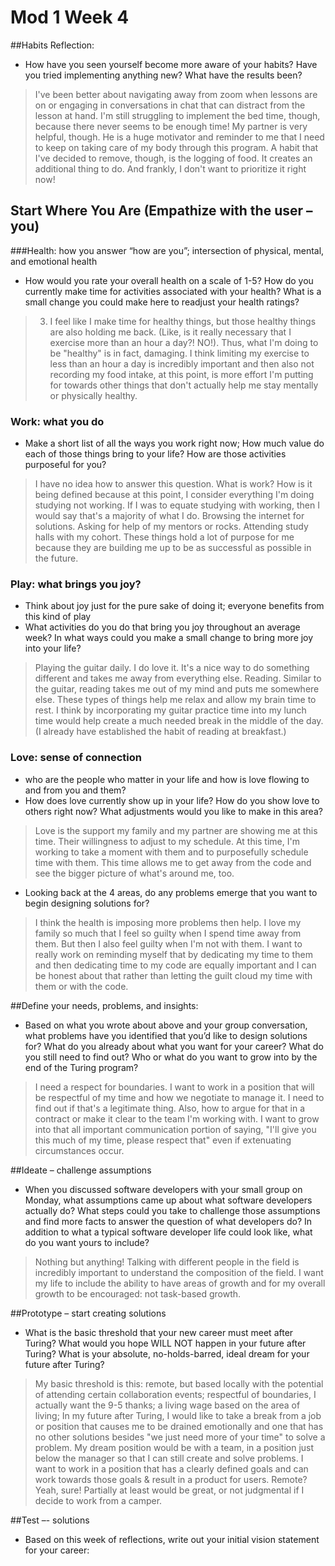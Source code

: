 # Mod 1 Week 4  

##Habits Reflection:
- How have you seen yourself become more aware of your habits? Have you tried implementing anything new? What have the results been?  
> I've been better about navigating away from zoom when lessons are on or engaging in conversations in chat that can distract from the lesson at hand. I'm still struggling to implement the bed time, though, because there never seems to be enough time! My partner is very helpful, though. He is a huge motivator and reminder to me that I need to keep on taking care of my body through this program. A habit that I've decided to remove, though, is the logging of food. It creates an additional thing to do. And frankly, I don't want to prioritize it right now! 

## Start Where You Are (Empathize with the user – you)
###Health: how you answer “how are you”; intersection of physical, mental, and emotional health
- How would you rate your overall health on a scale of 1-5? How do you currently make time for activities associated with your health? What is a small change you could make here to readjust your health ratings?
> 3. I feel like I make time for healthy things, but those healthy things are also holding me back. (Like, is it really necessary that I exercise more than an hour a day?! NO!). Thus, what I'm doing to be "healthy" is in fact, damaging. I think limiting my exercise to less than an hour a day is incredibly important and then also not recording my food intake, at this point, is more effort I'm putting for towards other things that don't actually help me stay mentally or physically healthy.

### Work: what you do
- Make a short list of all the ways you work right now; How much value do each of those things bring to your life? How are those activities purposeful for you?
> I have no idea how to answer this question. What is work? How is it being defined because at this point, I consider everything I'm doing studying not working. If I was to equate studying with working, then I would say that's a majority of what I do. Browsing the internet for solutions. Asking for help of my mentors or rocks. Attending study halls with my cohort. These things hold a lot of purpose for me because they are building me up to be as successful as possible in the future.

### Play: what brings you joy?
- Think about joy just for the pure sake of doing it; everyone benefits from this kind of play
- What activities do you do that bring you joy throughout an average week? In what ways could you make a small change to bring more joy into your life?
>Playing the guitar daily. I do love it. It's a nice way to do something different and takes me away from everything else. Reading. Similar to the guitar, reading takes me out of my mind and puts me somewhere else. These types of things help me relax and allow my brain time to rest. I think by incorporating my guitar practice time into my lunch time would help create a much needed break in the middle of the day. (I already have established the habit of reading at breakfast.)

### Love: sense of connection
- who are the people who matter in your life and how is love flowing to and from you and them?
- How does love currently show up in your life? How do you show love to others right now? What adjustments would you like to make in this area?
> Love is the support my family and my partner are showing me at this time. Their willingness to adjust to my schedule. At this time, I'm working to take a moment with them and to purposefully schedule time with them. This time allows me to get away from the code and see the bigger picture of what's around me, too.


- Looking back at the 4 areas, do any problems emerge that you want to begin designing solutions for?
> I think the health is imposing more problems then help. I love my family so much that I feel so guilty when I spend time away from them. But then I also feel guilty when I'm not with them. I want to really work on reminding myself that by dedicating my time to them and then dedicating time to my code are equally important and I can be honest about that rather than letting the guilt cloud my time with them or with the code.

##Define your needs, problems, and insights:
- Based on what you wrote about above and your group conversation, what problems have you identified that you’d like to design solutions for? What do you already about what you want for your career? What do you still need to find out? Who or what do you want to grow into by the end of the Turing program?
> I need a respect for boundaries. I want to work in a position that will be respectful of my time and how we negotiate to manage it. I need to find out if that's a legitimate thing. Also, how to argue for that in a contract or make it clear to the team I'm working with. I want to grow into that all important communication portion of saying, "I'll give you this much of my time, please respect that" even if extenuating circumstances occur.

##Ideate – challenge assumptions
- When you discussed software developers with your small group on Monday, what assumptions came up about what software developers actually do? What steps could you take to challenge those assumptions and find more facts to answer the question of what developers do? In addition to what a typical software developer life could look like, what do you want yours to include?
> Nothing but anything! Talking with different people in the field is incredibly important to understand the composition of the field. I want my life to include the ability to have areas of growth and for my overall growth to be encouraged: not task-based growth.

##Prototype – start creating solutions
- What is the basic threshold that your new career must meet after Turing? What would you hope WILL NOT happen in your future after Turing? What is your absolute, no-holds-barred, ideal dream for your future after Turing?
> My basic threshold is this: remote, but based locally with the potential of attending certain collaboration events; respectful of boundaries, I actually want the 9-5 thanks; a living wage based on the area of living; In my future after Turing, I would like to take a break from a job or position that causes me to be drained emotionally and one that has no other solutions besides "we just need more of your time" to solve a problem. My dream position would be with a team, in a position just below the manager so that I can still create and solve problems. I want to work in a position that has a clearly defined goals and can work towards those goals & result in a product for users. Remote? Yeah, sure! Partially at least would be great, or not judgmental if I decide to work from a camper.

##Test –- solutions
- Based on this week of reflections, write out your initial vision statement for your career:
>
